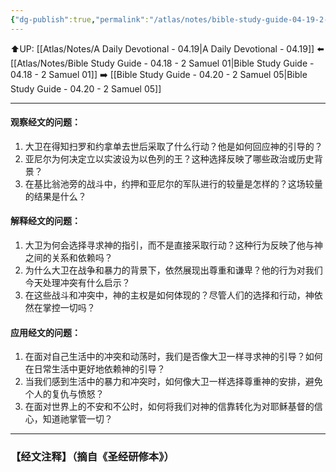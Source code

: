 ```yaml
---
{"dg-publish":true,"permalink":"/atlas/notes/bible-study-guide-04-19-2-samuel-02/"}
---
```


⬆️UP: [[Atlas/Notes/A Daily Devotional - 04.19\|A Daily Devotional - 04.19]]
⬅️ [[Atlas/Notes/Bible Study Guide - 04.18 - 2 Samuel 01\|Bible Study Guide - 04.18 - 2 Samuel 01]]
➡️ [[Bible Study Guide - 04.20 - 2 Samuel 05\|Bible Study Guide - 04.20 - 2 Samuel 05]] 

---

#### 观察经文的问题：

1. 大卫在得知扫罗和约拿单去世后采取了什么行动？他是如何回应神的引导的？
2. 亚尼尔为何决定立以实波设为以色列的王？这种选择反映了哪些政治或历史背景？
3. 在基比翁池旁的战斗中，约押和亚尼尔的军队进行的较量是怎样的？这场较量的结果是什么？

#### 解释经文的问题：

1. 大卫为何会选择寻求神的指引，而不是直接采取行动？这种行为反映了他与神之间的关系和依赖吗？
2. 为什么大卫在战争和暴力的背景下，依然展现出尊重和谦卑？他的行为对我们今天处理冲突有什么启示？
3. 在这些战斗和冲突中，神的主权是如何体现的？尽管人们的选择和行动，神依然在掌控一切吗？

#### 应用经文的问题：

1. 在面对自己生活中的冲突和动荡时，我们是否像大卫一样寻求神的引导？如何在日常生活中更好地依赖神的引导？
2. 当我们感到生活中的暴力和冲突时，如何像大卫一样选择尊重神的安排，避免个人的复仇与愤怒？
3. 在面对世界上的不安和不公时，如何将我们对神的信靠转化为对耶稣基督的信心，知道祂掌管一切？


---
### 【经文注释】（摘自《圣经研修本》）
